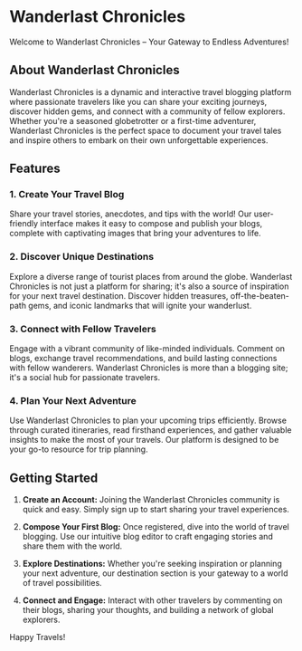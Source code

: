 # Wanderlast Chronicles

Welcome to Wanderlast Chronicles – Your Gateway to Endless Adventures!

## About Wanderlast Chronicles

Wanderlast Chronicles is a dynamic and interactive travel blogging platform where passionate travelers like you can share your exciting journeys, discover hidden gems, and connect with a community of fellow explorers. Whether you're a seasoned globetrotter or a first-time adventurer, Wanderlast Chronicles is the perfect space to document your travel tales and inspire others to embark on their own unforgettable experiences.

## Features

### 1. **Create Your Travel Blog**

Share your travel stories, anecdotes, and tips with the world! Our user-friendly interface makes it easy to compose and publish your blogs, complete with captivating images that bring your adventures to life.

### 2. **Discover Unique Destinations**

Explore a diverse range of tourist places from around the globe. Wanderlast Chronicles is not just a platform for sharing; it's also a source of inspiration for your next travel destination. Discover hidden treasures, off-the-beaten-path gems, and iconic landmarks that will ignite your wanderlust.

### 3. **Connect with Fellow Travelers**

Engage with a vibrant community of like-minded individuals. Comment on blogs, exchange travel recommendations, and build lasting connections with fellow wanderers. Wanderlast Chronicles is more than a blogging site; it's a social hub for passionate travelers.

### 4. **Plan Your Next Adventure**

Use Wanderlast Chronicles to plan your upcoming trips efficiently. Browse through curated itineraries, read firsthand experiences, and gather valuable insights to make the most of your travels. Our platform is designed to be your go-to resource for trip planning.

## Getting Started

1. **Create an Account:** Joining the Wanderlast Chronicles community is quick and easy. Simply sign up to start sharing your travel experiences.

2. **Compose Your First Blog:** Once registered, dive into the world of travel blogging. Use our intuitive blog editor to craft engaging stories and share them with the world.

3. **Explore Destinations:** Whether you're seeking inspiration or planning your next adventure, our destination section is your gateway to a world of travel possibilities.

4. **Connect and Engage:** Interact with other travelers by commenting on their blogs, sharing your thoughts, and building a network of global explorers.



Happy Travels!
